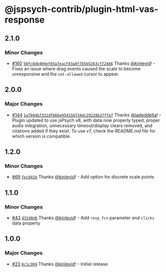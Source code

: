 # @jspsych-contrib/plugin-html-vas-response

## 2.1.0

### Minor Changes

- [#160](https://github.com/jspsych/jspsych-contrib/pull/160) [`50fc8db40def03a7eacfd3a8f7b5b5263cf72466`](https://github.com/jspsych/jspsych-contrib/commit/50fc8db40def03a7eacfd3a8f7b5b5263cf72466) Thanks [@kinleyid](https://github.com/kinleyid)! - Fixes an issue where drag events caused the scale to become unresponsive and the `not-allowed` cursor to appear.

## 2.0.0

### Major Changes

- [#144](https://github.com/jspsych/jspsych-contrib/pull/144) [`1a7604b7331df666e954156724dc29228b37ffe7`](https://github.com/jspsych/jspsych-contrib/commit/1a7604b7331df666e954156724dc29228b37ffe7) Thanks [@jadeddelta](https://github.com/jadeddelta)! - Plugin updated to use jsPsych v8, with data now properly typed, proper audio integration, unnecessary timeout/display clears removed, and citations added if they exist. To use v7, check the README.md file for which version is compatible.

## 1.2.0

### Minor Changes

- [#69](https://github.com/jspsych/jspsych-contrib/pull/69) [`fec841b`](https://github.com/jspsych/jspsych-contrib/commit/fec841b24272c2d410c6d7c86af3add8a0a704a1) Thanks [@kinleyid](https://github.com/kinleyid)! - Add option for discrete scale points

## 1.1.0

### Minor Changes

- [#43](https://github.com/jspsych/jspsych-contrib/pull/43) [`d3198d6`](https://github.com/jspsych/jspsych-contrib/commit/d3198d6f36a8c3cbb88dba08e0e0e56c655def5a) Thanks [@kinleyid](https://github.com/kinleyid)! - Add `resp_fcn` parameter and `clicks` data property

## 1.0.0

### Major Changes

- [#23](https://github.com/jspsych/jspsych-contrib/pull/23) [`8c1c999`](https://github.com/jspsych/jspsych-contrib/commit/8c1c999f40d094f0a14cd95e129d9aead4efd35f) Thanks [@kinleyid](https://github.com/kinleyid)! - Initial release

